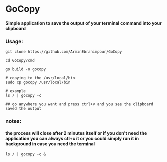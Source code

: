 # GoCopy
#### Simple application to save the output of your terminal command into your clipboard 
### Usage:
```
git clone https://github.com/ArminEbrahimpour/GoCopy

cd GoCopy/cmd

go build -o gocopy

# copying to the /usr/local/bin 
sudo cp gocopy /usr/local/bin

# example
ls / | gocopy -c

## go anywhere you want and press ctrl+v and you see the clipboard saved the output

```
### notes:
#### the process will close after 2 minutes itself or if you don't need the application you can always ctl+c it or you could simply run it in background in case you need the terminal 
```
ls / | gocopy -c &
```
